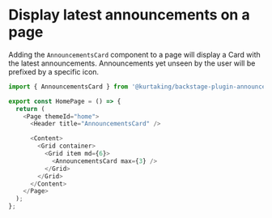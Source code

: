 # Display latest announcements on a page

Adding the `AnnouncementsCard` component to a page will display a Card with the latest announcements.
Announcements yet unseen by the user will be prefixed by a specific icon.

```ts
import { AnnouncementsCard } from '@kurtaking/backstage-plugin-announcements';

export const HomePage = () => {
  return (
    <Page themeId="home">
      <Header title="AnnouncementsCard" />

      <Content>
        <Grid container>
          <Grid item md={6}>
            <AnnouncementsCard max={3} />
          </Grid>
        </Grid>
      </Content>
    </Page>
  );
};
```
